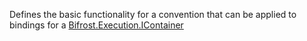 Defines the basic functionality for a convention that can be applied
            to bindings for a [Bifrost.Execution.IContainer](Bifrost.Execution.IContainer)
